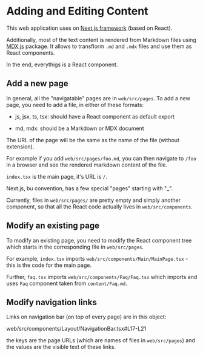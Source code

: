 # Adding and Editing Content

This web application uses on [Next.js framework](https://nextjs.org/docs) (based on React).

Additionally, most of the text content is rendered from Markdown files using [MDX.js](https://mdxjs.com/) package. It
allows to transflorm `.md` and `.mdx` files and use them as React components.

In the end, everythigs is a React component.


## Add a new page


In general, all the "navigatable" pages are in `web/src/pages`. To add a new page, you need to add a file, in either of these formats: 

 - js, jsx, ts, tsx: should have a React component as default export 
   
 - md, mdx: should be a Markdown or MDX document

The URL of the page will be the same as the name of the file (without extension).

For example if you add `web/src/pages/foo.md`, you can then navigate to `/foo` in a browser and see the rendered markdown content of the file.

`index.tsx` is the main page, it's URL is `/`.

Next.js, bu convention, has a few special "pages" starting with "_". 


Currently, files in `web/src/pages/` are pretty empty and simply another component, so that all the React code actually lives in `web/src/components`.


## Modify an existing page

To modify an existing page, you need to modify the React component tree which starts in the corresponding file in `web/src/pages`.


For example, `index.tsx` imports `web/src/components/Main/MainPage.tsx` - this is the code for the main page.

Further, `faq.tsx` imports `web/src/components/Faq/Faq.tsx` which imports and uses `Faq` component taken from `content/Faq.md`.


## Modify navigation links

Links on navigation bar (on top of every page) are in this object:

web/src/components/Layout/NavigationBar.tsx#L17-L21

the keys are the page URLs (which are names of files in `web/src/pages`) and the values are the visible text of these links.
